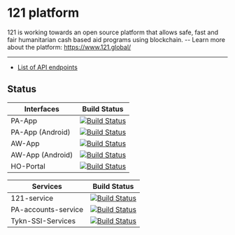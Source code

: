 121 platform
============

121 is working towards an open source platform that allows safe, fast and fair humanitarian cash based aid programs using blockchain.  -- Learn more about the platform: <https://www.121.global/>

---
- [List of API endpoints](./API%20Reference.md)  

## Status

| Interfaces | Build Status |
|------------|--------------|
| PA-App  | [![Build Status](https://dev.azure.com/global121/121%20Platform/_apis/build/status/Interfaces/PA-App?branchName=master)](https://dev.azure.com/global121/121%20Platform/_build/latest?definitionId=17&branchName=master) |
| PA-App (Android)  | [![Build Status](https://dev.azure.com/global121/121%20Platform/_apis/build/status/Interfaces/PA-App%20--%20Android?branchName=master)](https://dev.azure.com/global121/121%20Platform/_build/latest?definitionId=23&branchName=master) |
| AW-App  | [![Build Status](https://dev.azure.com/global121/121%20Platform/_apis/build/status/Interfaces/AW-App?branchName=master)](https://dev.azure.com/global121/121%20Platform/_build/latest?definitionId=18&branchName=master) |
| AW-App (Android) | [![Build Status](https://dev.azure.com/global121/121%20Platform/_apis/build/status/Interfaces/AW-App%20--%20Android?branchName=master)](https://dev.azure.com/global121/121%20Platform/_build/latest?definitionId=22&branchName=master) |
| HO-Portal  | [![Build Status](https://dev.azure.com/global121/121%20Platform/_apis/build/status/Interfaces/HO-Portal?branchName=master)](https://dev.azure.com/global121/121%20Platform/_build/latest?definitionId=13&branchName=master) |

| Services | Build Status |
|----------|--------------|
| 121-service | [![Build Status](https://dev.azure.com/global121/121%20Platform/_apis/build/status/Services/121-service?branchName=master)](https://dev.azure.com/global121/121%20Platform/_build/latest?definitionId=12&branchName=master) |
| PA-accounts-service | [![Build Status](https://dev.azure.com/global121/121%20Platform/_apis/build/status/Services/PA-accounts-service?branchName=master)](https://dev.azure.com/global121/121%20Platform/_build/latest?definitionId=19&branchName=master) |
| Tykn-SSI-Services | [![Build Status](https://dev.azure.com/global121/121%20Platform/_apis/build/status/Services/Tykn%20SSI%20Services?branchName=master)](https://dev.azure.com/global121/121%20Platform/_build/latest?definitionId=20&branchName=master) |

